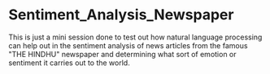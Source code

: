 # Sentiment_Analysis_Newspaper
This is just a mini session done to test out how natural language processing can help out in the sentiment analysis of news articles from the famous "THE HINDHU" newspaper and determining what sort of emotion or sentiment it carries out to the world. 
